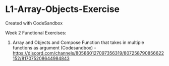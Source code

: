 # L1-Array-Objects-Exercise
Created with CodeSandbox

Week 2 Functional Exercises:

1. Array and Objects and Compose Function that takes in multiple functions as argument (Codesandbox)  - https://discord.com/channels/805860127097356319/807258790856622152/817075208644984843

